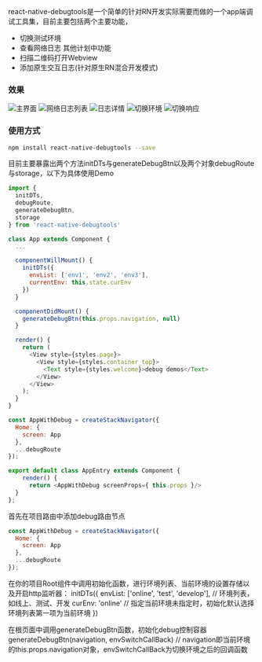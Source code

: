 react-native-debugtools是一个简单的针对RN开发实际需要而做的一个app端调试工具集，目前主要包括两个主要功能，
- 切换测试环境
- 查看网络日志
其他计划中功能
- 扫描二维码打开Webview
- 添加原生交互日志(针对原生RN混合开发模式)


### 效果
![主界面](https://img2018.cnblogs.com/blog/461976/201812/461976-20181207172118519-1951404747.png)
![网络日志列表](https://img2018.cnblogs.com/blog/461976/201812/461976-20181207172136120-1033721915.png)
![日志详情](https://img2018.cnblogs.com/blog/461976/201812/461976-20181207172153508-529165139.png)
![切换环境](https://img2018.cnblogs.com/blog/461976/201812/461976-20181207172206370-2089394660.png)
![切换响应](https://img2018.cnblogs.com/blog/461976/201812/461976-20181207172215307-904724557.png)

### 使用方式
```bash
npm install react-native-debugtools --save
```
目前主要暴露出两个方法initDTs与generateDebugBtn以及两个对象debugRoute与storage，以下为具体使用Demo
```javascript
import {
  initDTs,
  debugRoute,
  generateDebugBtn,
  storage
} from 'react-native-debugtools'

class App extends Component {
  ...

  componentWillMount() {
    initDTs({
      envList: ['env1', 'env2', 'env3'],
      currentEnv: this.state.curEnv
    })
  }

  componentDidMount() {
    generateDebugBtn(this.props.navigation, null)
  }

  render() {
    return (
      <View style={styles.page}>
        <View style={styles.container_top}>
          <Text style={styles.welcome}>debug demos</Text>
        </View>
      </View>
    );
  }
}

const AppWithDebug = createStackNavigator({
  Home: {
    screen: App
  },
  ...debugRoute
});

export default class AppEntry extends Component {
    render() {
      return <AppWithDebug screenProps={ this.props }/>
  }
};
```


首先在项目路由中添加debug路由节点
```javascript
const AppWithDebug = createStackNavigator({
  Home: {
    screen: App
  },
  ...debugRoute
});
```

在你的项目Root组件中调用初始化函数，进行环境列表、当前环境的设置存储以及开启http监听器：
initDTs({
    envList: ['online', 'test', 'develop'], // 环境列表，如线上、测试、开发
    curEnv: 'online' // 指定当前环境未指定时，初始化默认选择环境列表第一项为当前环境
})

在根页面中调用generateDebugBtn函数，初始化debug控制容器
generateDebugBtn(navigation, envSwitchCallBack) // navigation即当前环境的this.props.navigation对象，envSwitchCallBack为切换环境之后的回调函数

